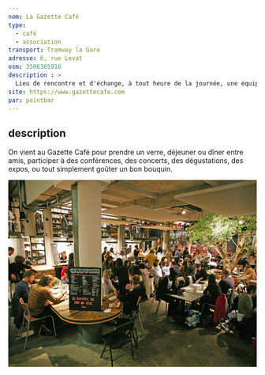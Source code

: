 ```yaml
---
nom: La Gazette Café
type: 
  - café
  - association
transport: Tramway la Gare
adresse: 6, rue Levat
osm: 3506365916
description : >
  Lieu de rencontre et d'échange, à tout heure de la journée, une équipe agréable et souriante dans une ambiance détendue et populaire.
site: https://www.gazettecafe.com
par: pointbar
---
```


## description

On vient au Gazette Café pour prendre un verre, déjeuner ou dîner entre amis, participer à des conférences, des concerts, des dégustations, des expos, ou tout simplement goûter un bon bouquin.

![la Gazette Café](./media/la-gazette-cafe.jpg)
